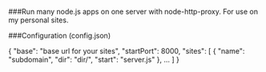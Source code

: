 ###Run many node.js apps on one server with node-http-proxy.
For use on my personal sites.

###Configuration (config.json)

  {
    "base": "base url for your sites",
    "startPort": 8000,
    "sites": [
      {
        "name": "subdomain",
        "dir": "dir/",
        "start": "server.js"
      },
      ...
    ]
  }